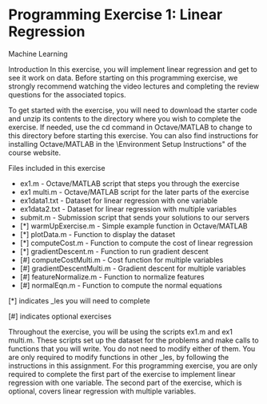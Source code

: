 # Programming Exercise 1: Linear Regression
  Machine Learning

Introduction
In this exercise, you will implement linear regression and get to see it work on data. Before starting on this programming exercise, we strongly recommend watching the video lectures and completing the review questions for the associated topics.

To get started with the exercise, you will need to download the starter code and unzip its contents to the directory where you wish to complete the exercise. If needed, use the cd command in Octave/MATLAB to change to this directory before starting this exercise.
You can also find instructions for installing Octave/MATLAB in the \Environment Setup Instructions" of the course website.

Files included in this exercise

*	ex1.m - Octave/MATLAB script that steps you through the exercise
*	ex1 multi.m - Octave/MATLAB script for the later parts of the exercise
*	ex1data1.txt - Dataset for linear regression with one variable
*	ex1data2.txt - Dataset for linear regression with multiple variables
*	submit.m - Submission script that sends your solutions to our servers
*	[*] warmUpExercise.m - Simple example function in Octave/MATLAB
*	[*] plotData.m - Function to display the dataset
*	[*] computeCost.m - Function to compute the cost of linear regression
*	[*] gradientDescent.m - Function to run gradient descent
*	[#] computeCostMulti.m - Cost function for multiple variables
*	[#] gradientDescentMulti.m - Gradient descent for multiple variables
*	[#] featureNormalize.m - Function to normalize features
*	[#] normalEqn.m - Function to compute the normal equations
 
 [*] indicates _les you will need to complete
 
 [#] indicates optional exercises

Throughout the exercise, you will be using the scripts ex1.m and ex1 multi.m. These scripts set up the dataset for the problems and make calls to functions that you will write. You do not need to modify either of them. You are only required to modify functions in other _les, by following the instructions in this assignment.
For this programming exercise, you are only required to complete the first part of the exercise to implement linear regression with one variable. The second part of the exercise, which is optional, covers linear regression with multiple variables.

